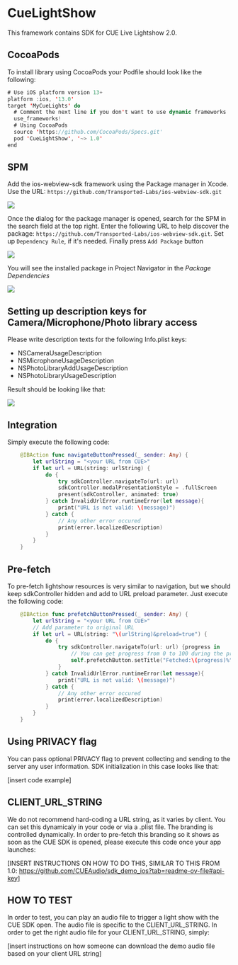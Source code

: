 # CueLightShow

This framework contains SDK for CUE Live Lightshow 2.0.

## CocoaPods
To install library using CocoaPods your Podfile should look like the following:
``` swift
# Use iOS platform version 13+
platform :ios, '13.0'
target 'MyCueLights' do
  # Comment the next line if you don't want to use dynamic frameworks
  use_frameworks!  
  # Using CocoaPods
  source 'https://github.com/CocoaPods/Specs.git'
  pod 'CueLightShow', '~> 1.0'
end
```

## SPM
Add the ios-webview-sdk framework using the Package manager in Xcode. Use the URL: `https://github.com/Transported-Labs/ios-webview-sdk.git`

![](images/xcode-1.png)

Once the dialog for the package manager is opened, search for the SPM in the search field at the top right. Enter the following URL to help discover the package: `https://github.com/Transported-Labs/ios-webview-sdk.git`. Set up `Dependency Rule`, if it's needed. Finally press `Add Package` button

![](images/xcode-2.png)

You will see the installed package in Project Navigator in the _Package Dependencies_

![](images/xcode-3.png)

## Setting up description keys for Camera/Microphone/Photo library access

Please write description texts for the following Info.plist keys:

- NSCameraUsageDescription
- NSMicrophoneUsageDescription
- NSPhotoLibraryAddUsageDescription
- NSPhotoLibraryUsageDescription

Result should be looking like that:

![](images/xcode-4.png)


## Integration

Simply execute the following code:

```swift
    @IBAction func navigateButtonPressed(_ sender: Any) {
        let urlString = "<your URL from CUE>"
        if let url = URL(string: urlString) {
            do {
                try sdkController.navigateTo(url: url)
                sdkController.modalPresentationStyle = .fullScreen
                present(sdkController, animated: true)
            } catch InvalidUrlError.runtimeError(let message){
                print("URL is not valid: \(message)")
            } catch {
                // Any other error occured
                print(error.localizedDescription)
            }
        }
    }
```
## Pre-fetch

To pre-fetch lightshow resources is very similar to navigation, but we should keep sdkController hidden and add to URL preload parameter.
Just execute the following code:

```swift
    @IBAction func prefetchButtonPressed(_ sender: Any) {
        let urlString = "<your URL from CUE>"
        // Add parameter to original URL
        if let url = URL(string: "\(urlString)&preload=true") {
            do {
                try sdkController.navigateTo(url: url) {progress in
                    // You can get progress from 0 to 100 during the pre-fetch process
                    self.prefetchButton.setTitle("Fetched:\(progress)%", for: .normal)
                }
            } catch InvalidUrlError.runtimeError(let message){
                print("URL is not valid: \(message)")
            } catch {
                // Any other error occured
                print(error.localizedDescription)
            }
        }
    }
```

## Using PRIVACY flag

You can pass optional PRIVACY flag to prevent collecting and sending to the server any user information. SDK initialization in this case looks like that:

[insert code example] 

## CLIENT_URL_STRING

We do not recommend hard-coding a URL string, as it varies by client. You can set this dynamicaly in your code or via a .plist file. The branding is controlled dynamically. In order to pre-fetch this branding so it shows as soon as the CUE SDK is opened, please execute this code once your app launches:

[INSERT INSTRUCTIONS ON HOW TO DO THIS, SIMILAR TO THIS FROM 1.0: https://github.com/CUEAudio/sdk_demo_ios?tab=readme-ov-file#api-key]

## HOW TO TEST

In order to test, you can play an audio file to trigger a light show with the CUE SDK open. The audio file is specific to the CLIENT_URL_STRING. In order to get the right audio file for your CLIENT_URL_STRING, simply:

[insert instructions on how someone can download the demo audio file based on your client URL string]
